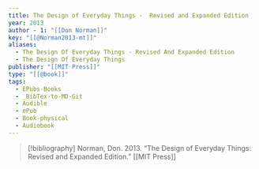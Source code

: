 ```yaml
---
title: The Design of Everyday Things -  Revised and Expanded Edition
year: 2013
author - 1: "[[Don Norman]]"
key: "[[@Norman2013-mt]]"
aliases:
  - The Design Of Everyday Things - Revised And Expanded Edition
  - The Design Of Everyday Things
publisher: "[[MIT Press]]"
type: "[[@book]]"
tags:
  - EPubs-Books
  - _BibTex-to-MD-Git
  - Audible
  - ePub
  - Book-physical
  - Audiobook
---
```


> [!bibliography]
> Norman, Don. 2013. “The Design of Everyday Things: Revised and Expanded Edition.” [[MIT Press]]